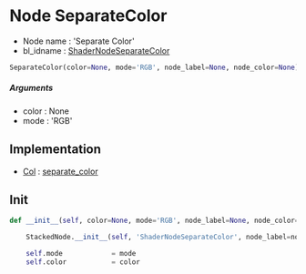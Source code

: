 # Node SeparateColor

- Node name : 'Separate Color'
- bl_idname : [ShaderNodeSeparateColor](https://docs.blender.org/api/current/bpy.types.{bl_idname}.html)


``` python
SeparateColor(color=None, mode='RGB', node_label=None, node_color=None)
```
##### Arguments

- color : None
- mode : 'RGB'

## Implementation

- [Col](/docs/Shader/Col.md) : [separate_color](/docs/Shader/Col.md#separate_color)

## Init

``` python
def __init__(self, color=None, mode='RGB', node_label=None, node_color=None):

    StackedNode.__init__(self, 'ShaderNodeSeparateColor', node_label=node_label, node_color=node_color)

    self.mode            = mode
    self.color           = color
```
